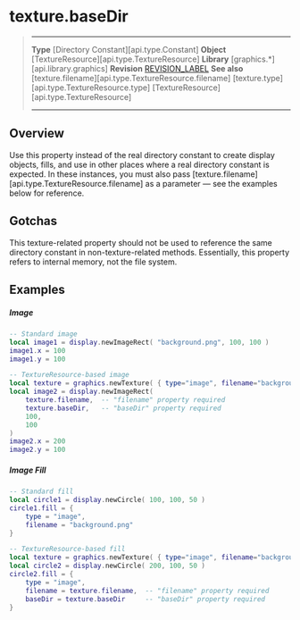 # texture.baseDir

> --------------------- ------------------------------------------------------------------------------------------
> __Type__              [Directory Constant][api.type.Constant]
> __Object__            [TextureResource][api.type.TextureResource]
> __Library__           [graphics.*][api.library.graphics]
> __Revision__          [REVISION_LABEL](REVISION_URL)
> __See also__          [texture.filename][api.type.TextureResource.filename]
>                       [texture.type][api.type.TextureResource.type]
>                       [TextureResource][api.type.TextureResource]
> --------------------- ------------------------------------------------------------------------------------------

## Overview

Use this property instead of the real directory constant to create display objects, fills, and use in other places where a real directory constant is expected. In these instances, you must also pass [texture.filename][api.type.TextureResource.filename] as a parameter &mdash; see the examples below for reference.


## Gotchas

This <nobr>texture-related</nobr> property should not be used to reference the same directory constant in <nobr>non-texture-related</nobr> methods. Essentially, this property refers to internal memory, not the file system.


## Examples

##### Image

``````lua
-- Standard image
local image1 = display.newImageRect( "background.png", 100, 100 )
image1.x = 100
image1.y = 100

-- TextureResource-based image
local texture = graphics.newTexture( { type="image", filename="background.png" } )
local image2 = display.newImageRect(
	texture.filename,  -- "filename" property required
	texture.baseDir,   -- "baseDir" property required
	100,
	100
)
image2.x = 200
image2.y = 100
``````

##### Image Fill

``````lua
-- Standard fill
local circle1 = display.newCircle( 100, 100, 50 )
circle1.fill = {
	type = "image",
	filename = "background.png"
}

-- TextureResource-based fill
local texture = graphics.newTexture( { type="image", filename="background.png" } )
local circle2 = display.newCircle( 200, 100, 50 )
circle2.fill = {
	type = "image",
	filename = texture.filename,  -- "filename" property required
	baseDir = texture.baseDir     -- "baseDir" property required
}
``````
